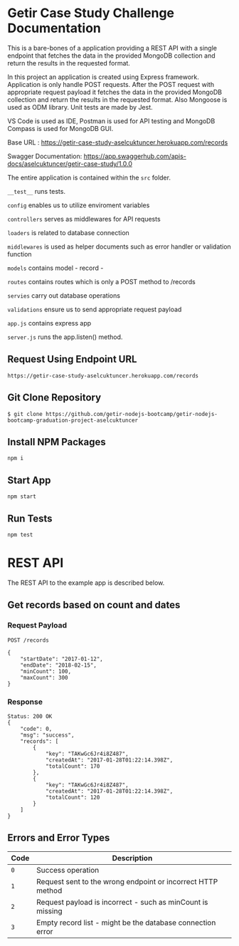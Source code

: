 # Getir Case Study Challenge Documentation

This is a bare-bones of a application providing a REST API with a single endpoint that fetches the data in the provided MongoDB collection and return the results in the requested format.

In this project an application is created using Express framework. Application is only handle POST requests. After the POST request with appropriate request payload it fetches the data in the provided MongoDB collection and return the results in the requested format. Also Mongoose is used as ODM library. Unit tests are made by Jest.

VS Code is used as IDE, Postman is used for API testing and MongoDB Compass is used for MongoDB GUI.

Base URL : https://getir-case-study-aselcuktuncer.herokuapp.com/records

Swagger Documentation: https://app.swaggerhub.com/apis-docs/aselcuktuncer/getir-case-study/1.0.0

The entire application is contained within the `src` folder.

`__test__` runs tests.

`config` enables us to utilize enviroment variables

`controllers` serves as middlewares for API requests

`loaders` is related to database connection

`middlewares` is used as helper documents such as error handler or validation function

`models` contains model - record -

`routes` contains routes which is only a POST method to /records

`servies` carry out database operations

`validations` ensure us to send appropriate request payload

`app.js` contains express app

`server.js` runs the app.listen() method.

## Request Using Endpoint URL

    https://getir-case-study-aselcuktuncer.herokuapp.com/records

## Git Clone Repository

    $ git clone https://github.com/getir-nodejs-bootcamp/getir-nodejs-bootcamp-graduation-project-aselcuktuncer

## Install NPM Packages

    npm i

## Start App

    npm start

## Run Tests

    npm test

# REST API

The REST API to the example app is described below.

## Get records based on count and dates

### Request Payload

`POST /records`

    {
        "startDate": "2017-01-12",
        "endDate": "2018-02-15",
        "minCount": 100,
        "maxCount": 300
    }

### Response

    Status: 200 OK
    {
        "code": 0,
        "msg": "success",
        "records": [
            {
                "key": "TAKwGc6Jr4i8Z487",
                "createdAt": "2017-01-28T01:22:14.398Z",
                "totalCount": 170
            },
            {
                "key": "TAKwGc6Jr4i8Z487",
                "createdAt": "2017-01-28T01:22:14.398Z",
                "totalCount": 120
            }
        ]
    }

## Errors and Error Types

| Code | Description |
| --- | --- |
| `0` | Success operation |
| `1` | Request sent to the wrong endpoint or incorrect HTTP method |
| `2` | Request payload is incorrect - such as minCount is missing |
| `3` | Empty record list - might be the database connection error |


